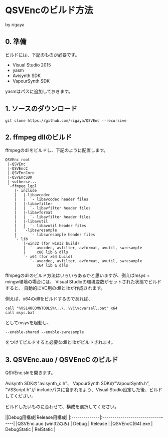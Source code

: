 
# QSVEncのビルド方法
by rigaya  

## 0. 準備
ビルドには、下記のものが必要です。

- Visual Studio 2015
- yasm
- Avisynth SDK
- VapourSynth SDK

yasmはパスに追加しておきます。

## 1. ソースのダウンロード

```Batchfile
git clone https://github.com/rigaya/QSVEnc --recursive
```

## 2. ffmpeg dllのビルド
ffmpegのdllをビルドし、下記のように配置します。
```
QSVEnc root
 |-QSVEnc
 |-QSVEncC
 |-QSVEncCore
 |-QSVEncSDK
 |-<others>...
 `-ffmpeg_lgpl
    |- include
    |   |-libavcodec
    |   |  `- libavcodec header files
    |   |-libavfilter
    |   |  `- libavfilter header files
    |   |-libavformat
    |   |  `- libavfilter header files
    |   |-libavutil
    |   |  `- libavutil header files
    |   `-libswresample
    |      `- libswresample header files
    `- lib
        |-win32 (for win32 build)
        |  `- avocdec, avfilter, avformat, avutil, swresample
        |     x86 lib & dlls
        `- x64 (for x64 build)
           `- avocdec, avfilter, avformat, avutil, swresample
              x64 lib & dlls
```

ffmpegのdllのビルド方法はいろいろあるかと思いますが、例えばmsys + mingw環境の場合には、
Visual Studioの環境変数がセットされた状態でビルドすると、
自動的にVC用のdllとlibが作成されます。

例えば、x64のdllをビルドするのであれば、

```Batchfile
call "%VS140COMNTOOLS%\..\..\VC\vcvarsall.bat" x64
call msys.bat
```
としてmsysを起動し、
```
--enable-shared --enable-swresample
```
をつけてビルドすると必要なdllとlibがビルドされます。

## 3. QSVEnc.auo / QSVEncC のビルド

QSVEnc.slnを開きます。

Avisynth SDKの"avisynth_c.h"、
VapourSynth SDKの"VapourSynth.h", "VSScript.h"が
includeパスに含まれるよう、Visual Studio設定した後、ビルドしてください。

ビルドしたいものに合わせて、構成を選択してください。

||Debug用構成|Release用構成|
|:--------------|:----------------------------------|
|QSVEnc.auo (win32のみ) | Debug | Release |
|QSVEncC(64).exe | DebugStatic | RelStatic |
